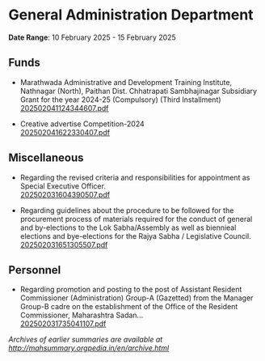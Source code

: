 # General Administration Department

**Date Range**: 10 February 2025 - 15 February 2025


## Funds
- Marathwada Administrative and Development Training Institute, Nathnagar (North), Paithan Dist. Chhatrapati Sambhajinagar Subsidiary Grant for the year 2024-25 (Compulsory) (Third Installment)\
  [202502041124344607.pdf](https://gr.maharashtra.gov.in/Site/Upload/Government%20Resolutions/English/202502041124344607.pdf)

- Creative advertise Competition-2024\
  [202502041622330407.pdf](https://gr.maharashtra.gov.in/Site/Upload/Government%20Resolutions/English/202502041622330407.pdf)

## Miscellaneous
- Regarding the revised criteria and responsibilities for appointment as Special Executive Officer.\
  [202502031604390507.pdf](https://gr.maharashtra.gov.in/Site/Upload/Government%20Resolutions/English/202502031604390507.pdf)

- Regarding guidelines about the procedure to be followed for the procurement process of materials required for the conduct of general and by-elections to the Lok Sabha/Assembly as well as biennieal elections and bye-elections for the Rajya Sabha / Legislative Council.\
  [202502031651305507.pdf](https://gr.maharashtra.gov.in/Site/Upload/Government%20Resolutions/English/202502031651305507.pdf)

## Personnel
- Regarding promotion and posting to the post of Assistant Resident Commissioner (Administration) Group-A (Gazetted) from the Manager Group-B cadre on the establishment of the Office of the Resident Commissioner, Maharashtra Sadan...\
  [202502031735041107.pdf](https://gr.maharashtra.gov.in/Site/Upload/Government%20Resolutions/English/202502031735041107.pdf)


*Archives of earlier summaries are available at http://mahsummary.orgpedia.in/en/archive.html*